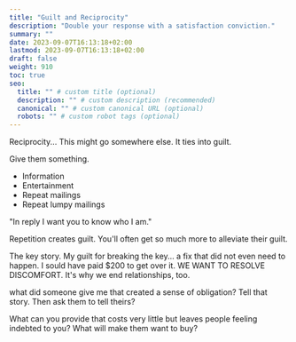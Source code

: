 ```yaml
---
title: "Guilt and Reciprocity"
description: "Double your response with a satisfaction conviction."
summary: ""
date: 2023-09-07T16:13:18+02:00
lastmod: 2023-09-07T16:13:18+02:00
draft: false
weight: 910
toc: true
seo:
  title: "" # custom title (optional)
  description: "" # custom description (recommended)
  canonical: "" # custom canonical URL (optional)
  robots: "" # custom robot tags (optional)
---
```


Reciprocity... This might go somewhere else. It ties into guilt.

Give them something.

* Information
* Entertainment
* Repeat mailings
* Repeat lumpy mailings

"In reply I want you to know who I am."

Repetition creates guilt. You'll often get so much more to alleviate their guilt.

The key story. My guilt for breaking the key... a fix that did not even need to happen. I sould have paid $200 to get over it. WE WANT TO RESOLVE DISCOMFORT. It's why we end relationships, too.

what did someone give me that created a sense of obligation? Tell that story. Then ask them to tell theirs?

What can you provide that costs very little but leaves people feeling indebted to you? What will make them want to buy?

